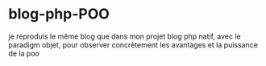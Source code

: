 # blog-php-POO
je reproduis le même blog que dans mon projet blog php natif, avec le paradigm objet, pour observer concrètement les avantages et la puissance de la poo 
